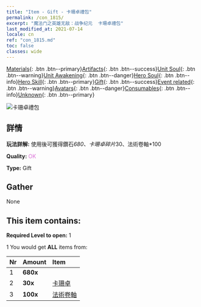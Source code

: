 ```yaml
---
title: "Item - Gift - 卡珊卓禮包"
permalink: /con_1815/
excerpt: "魔法门之英雄无敌：战争纪元  卡珊卓禮包"
last_modified_at: 2021-07-14
locale: cn
ref: "con_1815.md"
toc: false
classes: wide
---
```

 [Materials](/ItemsCN/){: .btn .btn--primary}[Artifacts](/ItemsCN/Artifacts/){: .btn .btn--success}[Unit Soul](/ItemsCN/UnitSoul/){: .btn .btn--warning}[Unit Awakening](/ItemsCN/UnitAwakening/){: .btn .btn--danger}[Hero Soul](/ItemsCN/HeroSoul/){: .btn .btn--info}[Hero Skill](/ItemsCN/HeroSkill/){: .btn .btn--primary}[Gift](/ItemsCN/Gift/){: .btn .btn--success}[Event related](/ItemsCN/Events/){: .btn .btn--warning}[Avatars](/ItemsCN/Avatars/){: .btn .btn--danger}[Consumables](/ItemsCN/Consumables/){: .btn .btn--info}[Unknown](/ItemsCN/Unknown/){: .btn .btn--primary}

 ![卡珊卓禮包](/images/t/i_907437.png)

## 詳情
 **玩法詳解:** 使用後可獲得鑽石*680、卡珊卓碎片*30、法術卷軸*100

 **Quality:** <span style="color: #DA70D6">OK</span>

 **Type:** Gift

## Gather

  None

## This item contains:

 **Required Level to open:** 1

 1 You would get **ALL** items  from:

  | Nr | Amount |     Item    |
  |:---|:-------|:------------|
  | 1 |  **680x** | <i class="fas fa-gem"/> |  | 
  | 2 |  **30x** | [卡珊卓](/cn/Items/her_399/) |  | 
  | 3 |  **100x** | [法術卷軸](/cn/Items/con_694/) |  | 
